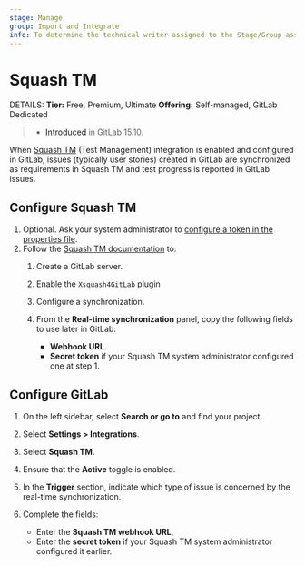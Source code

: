 ```yaml
---
stage: Manage
group: Import and Integrate
info: To determine the technical writer assigned to the Stage/Group associated with this page, see https://handbook.gitlab.com/handbook/product/ux/technical-writing/#assignments
---
```


# Squash TM

DETAILS:
**Tier:** Free, Premium, Ultimate
**Offering:** Self-managed, GitLab Dedicated

> - [Introduced](https://gitlab.com/gitlab-org/gitlab/-/issues/337855) in GitLab 15.10.

When [Squash TM](https://www.squashtest.com/squash-gitlab-integration?lang=en) (Test Management)
integration is enabled and configured in GitLab, issues (typically user stories) created in GitLab
are synchronized as requirements in Squash TM and test progress is reported in GitLab issues.

## Configure Squash TM

1. Optional. Ask your system administrator to [configure a token in the properties file](https://tm-en.doc.squashtest.com/latest/redirect/gitlab-integration-token.html).
1. Follow the [Squash TM documentation](https://tm-en.doc.squashtest.com/latest/redirect/gitlab-integration-configuration.html) to:
    1. Create a GitLab server.
    1. Enable the `Xsquash4GitLab` plugin
    1. Configure a synchronization.
    1. From the **Real-time synchronization** panel, copy the following fields to use later in GitLab:

       - **Webhook URL**.
       - **Secret token** if your Squash TM system administrator configured one at step 1.

## Configure GitLab

1. On the left sidebar, select **Search or go to** and find your project.
1. Select **Settings > Integrations**.
1. Select **Squash TM**.
1. Ensure that the **Active** toggle is enabled.
1. In the **Trigger** section, indicate which type of issue is concerned by the real-time synchronization.
1. Complete the fields:

   - Enter the **Squash TM webhook URL**,
   - Enter the **secret token** if your Squash TM system administrator configured it earlier.
